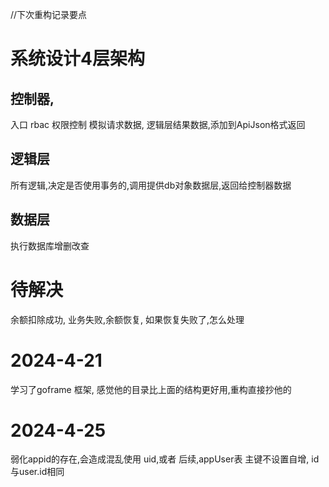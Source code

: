 //下次重构记录要点
# 系统设计4层架构
## 控制器,
入口 rbac 权限控制 模拟请求数据,  逻辑层结果数据,添加到ApiJson格式返回  
## 逻辑层
所有逻辑,决定是否使用事务的,调用提供db对象数据层,返回给控制器数据
## 数据层  
执行数据库增删改查


# 待解决
余额扣除成功, 业务失败,余额恢复, 如果恢复失败了,怎么处理

# 2024-4-21 
学习了goframe 框架, 感觉他的目录比上面的结构更好用,重构直接抄他的

# 2024-4-25
弱化appid的存在,会造成混乱使用 uid,或者 后续,appUser表 主键不设置自增, id与user.id相同


